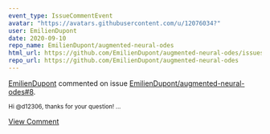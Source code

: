 ```yaml
---
event_type: IssueCommentEvent
avatar: "https://avatars.githubusercontent.com/u/12076034?"
user: EmilienDupont
date: 2020-09-10
repo_name: EmilienDupont/augmented-neural-odes
html_url: https://github.com/EmilienDupont/augmented-neural-odes/issues/8
repo_url: https://github.com/EmilienDupont/augmented-neural-odes
---
```


<a href='https://github.com/EmilienDupont' target='_blank'>EmilienDupont</a> commented on issue <a href='https://github.com/EmilienDupont/augmented-neural-odes/issues/8' target='_blank'>EmilienDupont/augmented-neural-odes#8</a>.

<small>Hi @d12306, thanks for your question!...</small>

<a href='https://github.com/EmilienDupont/augmented-neural-odes/issues/8' target='_blank'>View Comment</a>